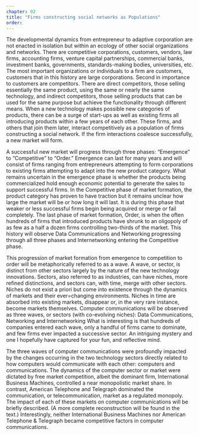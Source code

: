 ```yaml
---
chapter: 02
title: "Firms constructing social networks as Populations"
order: 
---
```


The developmental dynamics from entrepreneur to adaptive corporation are not enacted in isolation but within an ecology of other social organizations and networks. There are competitive corporations, customers, vendors, law firms, accounting firms, venture capital partnerships, commercial banks, investment banks, governments, standards-making bodies, universities, etc. The most important organizations or individuals to a firm are customers, customers that in this history are large corporations. Second in importance to customers are competitors. There are direct competitors, those selling essentially the same product, using the same or nearly the same technology, and indirect competitors, those selling products that can be used for the same purpose but achieve the functionality through different means. When a new technology makes possible new categories of products, there can be a surge of start-ups as well as existing firms all introducing products within a few years of each other. These firms, and others that join them later, interact competitively as a population of firms constructing a social network. If the firm interactions coalesce successfully, a new market will form.

A successful new market will progress through three phases: “Emergence” to “Competitive” to “Order.” Emergence can last for many years and will consist of firms ranging from entrepreneurs attempting to form corporations to existing firms attempting to adapt into the new product category. What remains uncertain in the emergence phase is whether the products being commercialized hold enough economic potential to generate the sales to support successful firms. In the Competitive phase of market formation, the product category has proven to have traction but it remains unclear how large the market will be or how long it will last. It is during this phase that weaker or less successful firms begin being acquired or merge or fail completely. The last phase of market formation, Order, is when the often hundreds of firms that introduced products have shrunk to an oligopoly of as few as a half a dozen firms controlling two-thirds of the market. This history will observe Data Communications and Networking progressing through all three phases and Internetworking entering the Competitive phase.

This progression of market formation from emergence to competition to order will be metaphorically referred to as a wave. A wave, or sector, is distinct from other sectors largely by the nature of the new technology innovations. Sectors, also referred to as industries, can have niches, more refined distinctions, and sectors can, with time, merge with other sectors. Niches do not exist a priori but come into existence through the dynamics of markets and their ever=changing environments. Niches in time are absorbed into existing markets, disappear or, in the very rare instance, become markets themselves. Computer communications will be observed as three waves, or sectors (with co-evolving niches): Data Communications, Networking and Internetworking What is interesting is that hundreds of companies entered each wave, only a handful of firms came to dominate, and few firms ever impacted a successive sector. An intriguing mystery and one I hopefully have captured for your fun, and reflective mind.

The three waves of computer communications were profoundly impacted by the changes occurring in the two technology sectors directly related to how computers would communicate with each other: computers and communications. The dynamics of the computer sector or market were dictated by free market competition, albeit the dominant firm, International Business Machines, controlled a near monopolistic market share. In contrast, American Telephone and Telegraph dominated the communication, or telecommunication, market as a regulated monopoly. The impact of each of these markets on computer communications will be briefly described. (A more complete reconstruction will be found in the text.) Interestingly, neither International Business Machines nor American Telephone & Telegraph became competitive factors in computer communications.
